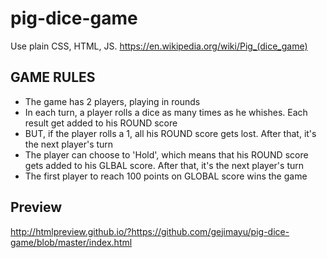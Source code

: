 # pig-dice-game
Use plain CSS, HTML, JS. https://en.wikipedia.org/wiki/Pig_(dice_game)

## GAME RULES
- The game has 2 players, playing in rounds
- In each turn, a player rolls a dice as many times as he whishes. Each result get added to his ROUND score
- BUT, if the player rolls a 1, all his ROUND score gets lost. After that, it's the next player's turn
- The player can choose to 'Hold', which means that his ROUND score gets added to his GLBAL score. After that, it's the next player's turn
- The first player to reach 100 points on GLOBAL score wins the game

## Preview
http://htmlpreview.github.io/?https://github.com/gejimayu/pig-dice-game/blob/master/index.html
